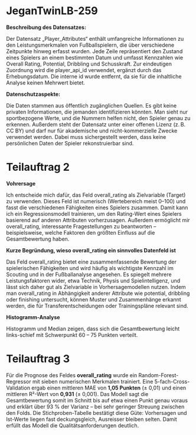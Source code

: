 # JeganTwinLB-259

**Beschreibung des Datensatzes:**

Der Datensatz „Player_Attributes“ enthält umfangreiche Informationen zu den Leistungsmerkmalen von Fußballspielern, die über verschiedene Zeitpunkte hinweg erfasst wurden. Jede Zeile repräsentiert den Zustand eines Spielers an einem bestimmten Datum und umfasst Kennzahlen wie Overall Rating, Potential, Dribbling und Schusskraft. Zur eindeutigen Zuordnung wird die player_api_id verwendet, ergänzt durch das Erhebungsdatum. Die interne id wurde entfernt, da sie für die inhaltliche Analyse keinen Mehrwert bietet.


**Datenschutzaspekte:**

Die Daten stammen aus öffentlich zugänglichen Quellen. Es gibt keine privaten Informationen, die jemanden identifizieren könnten. Man sieht nur sportbezogene Werte, und die Nummern helfen nicht, den Spieler genau zu erkennen. Außerdem steht der Datensatz unter einer offenen Lizenz (z. B. CC BY) und darf nur für akademische und nicht-kommerzielle Zwecke verwendet werden. Dabei muss sichergestellt werden, dass keine persönlichen Daten der Spieler rekonstruierbar sind.


# Teilauftrag 2

**Vohrersage**

Ich entscheide mich dafür, das Feld overall_rating als Zielvariable (Target) zu verwenden. Dieses Feld ist numerisch (Wertebereich meist 0–100) und fasst die verschiedenen Fähigkeiten eines Spielers zusammen. Damit kann ich ein Regressionsmodell trainieren, um den Rating-Wert eines Spielers basierend auf anderen Attributen vorherzusagen. Außerdem ermöglicht mir overall_rating, interessante Fragestellungen zu beantworten – beispielsweise, welche Faktoren den größten Einfluss auf die Gesamtbewertung haben.


**Kurze Begründung, wieso overall_rating ein sinnvolles Datenfeld ist**

Das Feld overall_rating bietet eine zusammenfassende Bewertung der spielerischen Fähigkeiten und wird häufig als wichtigste Kennzahl im Scouting und in der Fußballanalyse angesehen. Es spiegelt mehrere Leistungsfaktoren wider, etwa Technik, Physis und Spielintelligenz, und lässt sich daher gut als Zielvariable in Vorhersagemodellen nutzen. Indem man overall_rating in Abhängigkeit anderer Attribute wie potential, dribbling oder finishing untersucht, können Muster und Zusammenhänge erkannt werden, die für Transferentscheidungen oder Trainingspläne relevant sind.

**Histogramm-Analyse**

Histogramm und Median zeigen, dass sich die Gesamtbewertung leicht links-schief mit Schwerpunkt 60 – 75 Punkten verteilt.

# Teilauftrag 3

Für die Prognose des Feldes **overall_rating** wurde ein Random-Forest-Regressor mit sieben numerischen Merkmalen trainiert. Eine 5-fach-Cross-Validation ergab einen mittleren MAE von **1,05 Punkten** (± 0,01) und einen mittleren R²-Wert von **0,931** (± 0,001). Das Modell sagt die Gesamtbewertung somit im Schnitt bis auf etwa einen Punkt genau voraus und erklärt über 93 % der Varianz – bei sehr geringer Streuung zwischen den Folds. Die Stichproben-Tabelle bestätigt diese Güte: Vorhersagen und Ist-Werte liegen fast deckungsgleich, Ausreisser bleiben selten. Damit erfüllt das Modell die Qualitäts­anforderungen deutlich.

